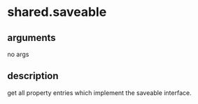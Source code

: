 # shared.saveable

## arguments

no args

## description

get all property entries which implement the saveable interface.